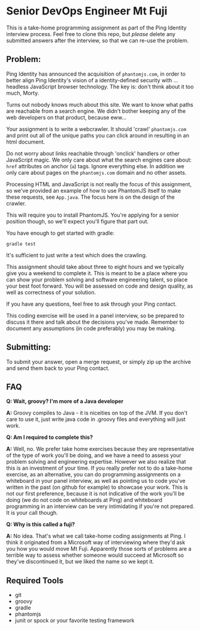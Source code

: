 # Senior DevOps Engineer Mt Fuji

This is a take-home programming assignment as part of the Ping Identity interview
process. Feel free to clone this repo, but _please_ delete any submitted answers
after the interview, so that we can re-use the problem.

## Problem:

Ping Identity has announced the acquisition of `phantomjs.com`, in order to better align Ping Identity's
vision of a identity-defined security with ... headless JavaScript browser technology. The key is: don't think
about it too much, Morty.

Turns out nobody knows much about this site. We want to know what paths are reachable from a 
search engine. We didn't bother keeping any of the web developers on that product, because eww...

Your assignment is to write a webcrawler. It should 'crawl' `phantomjs.com` and print out
all of the unique paths you can click around in resulting in an html document.

Do not worry about links reachable through 'onclick' handlers or other JavaScript
magic. We only care about what the search engines care about: `href` attributes
on anchor (`a`) tags. Ignore everything else. In addition we only care about
pages on the `phantomjs.com` domain and no other assets.

Processing HTML and JavaScript is not really the focus of this assignment, so we've provided
an example of how to use PhantomJS itself to make these requests, see `App.java`. The focus here is 
on the design of the crawler.

This will require you to install PhantomJS. You're applying for a senior position though, so we'll
expect you'll figure that part out.

You have enough to get started with gradle:

```
gradle test
```

It's sufficient to just write a test which does the crawling.

This assignment should take about three to eight hours and we typically give you a weekend
to complete it. This is meant to be a place where you can show your problem
solving and software engineering talent, so place your best foot forward. You will
be assessed on code and design quality, as well as correctness of your solution.

If you have any questions, feel free to ask through your Ping contact.

This coding exercise will be used in a panel interview, so be prepared to discuss
it there and talk about the decisions you've made. Remember to document any
assumptions (in code preferably) you may be making.

## Submitting:

To submit your answer, open a merge request, or simply zip up the archive and send them back to your Ping contact.

## FAQ

**Q: Wait, groovy? I'm more of a Java developer**

**A:** Groovy compiles to Java - it is niceities on top of the JVM. If you don't care to use it,
just write java code in .groovy files and everything will just work.

**Q: Am I required to complete this?**

**A:** Well, no. We prefer take home exercises because they are representative
of the type of work you'll be doing, and we have a need to assess your problem
solving and engineering expertise. However we also realize that this is an
investment of your time. If you really prefer not to do a take-home exercise, as an alternative,
you can do programming assignments on a whiteboard in your panel interview,
as well as pointing us to code you've written in the past (on github for example) to
showcase your work. This is not our first preference, because it is not indicative
of the work you'll be doing (we do not code on whiteboards at Ping) and whiteboard
programming in an interview can be very intimidating if you're not prepared. It
is your call though.

**Q: Why is this called a fuji?**

**A:** No idea. That's what we call take-home coding assignments at Ping. I think
it originated from a Microsoft way of interviewing where they'd ask you how
you would move Mt Fuji. Apparently those sorts of problems are a terrible way
to assess whether someone would succeed at Microsoft so they've discontinued it,
but we liked the name so we kept it.


## Required Tools
* git
* groovy
* gradle
* phantomjs
* junit or spock or your favorite testing framework
